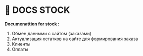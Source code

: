 # 📒 DOCS STOCK

**Documenattion for stock :**

1. Обмен данными с сайтом (заказами)   
2. Актуализация остатков на сайте для формирования заказа   
3. Клиенты   
4. Оплаты 

